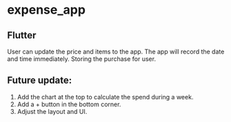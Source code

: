 # expense_app



## Flutter

User can update the price and items to the app.
The app will record the date and time immediately.
Storing the purchase for user.

## Future update:

1. Add the chart at the top to calculate the spend during a week.
2. Add a + button in the bottom corner.
3. Adjust the layout and UI.
